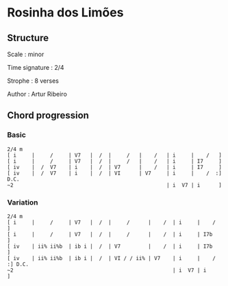 # Rosinha dos Limões 

## Structure

Scale
:   minor

Time signature
:   2/4

Strophe
:   8 verses

<!--
Meter
:   10 syllables
-->

Author
:   Artur Ribeiro

## Chord progression

### Basic

```
2/4 m
[ i     |     /     | V7   |  /  |     /   |    /   | i     |    /   ]
[ i     |     /     | V7   |  /  |     /   |    /   | i     | I7     ]
[ iv    |  /  V7    | i    |  /  | V7      |    /   | i     | I7     ]
[ iv    |  /  V7    | i    |  /  | VI      | V7     | i     |    /  :] D.C.
~2                                                  | i  V7 | i      ]
```

### Variation

```
2/4 m
[ i     |     /     | V7   |  /  |     /      |    /  | i     |    /   ]
[ i     |     /     | V7   |  /  |     /      |    /  | i     | I7b    ]
[ iv    | ii% ii%b  | ib i |  /  | V7         |    /  | i     | I7b    ]
[ iv    | ii% ii%b  | ib i |  /  | VI / / ii% | V7    | i     |    /  :] D.C.
~2                                                    | i  V7 | i      ]
```

<!--
vim:syntax=markdown:sw=4:ts=4:et
-->
